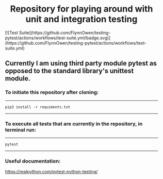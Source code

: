 <h1 align="center">Repository for playing around with unit and integration testing</h1>
[![Test Suite](https://github.com/FlynnOwen/testing-pytest/actions/workflows/test-suite.yml/badge.svg)](https://github.com/FlynnOwen/testing-pytest/actions/workflows/test-suite.yml)

## Currently I am using third party module pytest as opposed to the standard library's unittest module. 


### To initiate this repository after cloning:

------------
	pip3 install -r requiments.txt
------------

### To execute all tests that are currently in the repository, in terminal run:

------------
	pytest
------------

### Useful documentation:
https://realpython.com/pytest-python-testing/
